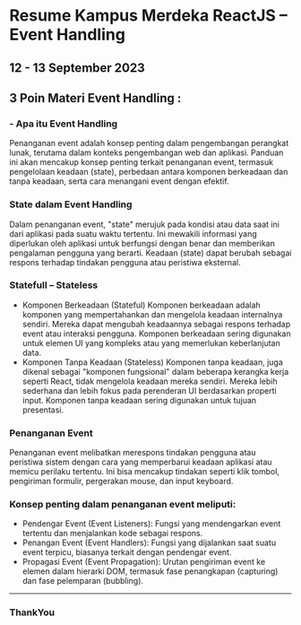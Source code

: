 # Resume Kampus Merdeka ReactJS – Event Handling
## 12 - 13 September 2023

## 3 Poin Materi Event Handling :
### - Apa itu Event Handling

Penanganan event adalah konsep penting dalam pengembangan perangkat lunak, terutama dalam konteks pengembangan web dan aplikasi. Panduan ini akan mencakup konsep penting terkait penanganan event, termasuk pengelolaan keadaan (state), perbedaan antara komponen berkeadaan dan tanpa keadaan, serta cara menangani event dengan efektif.

### State dalam Event Handling

Dalam penanganan event, "state" merujuk pada kondisi atau data saat ini dari aplikasi pada suatu waktu tertentu. Ini mewakili informasi yang diperlukan oleh aplikasi untuk berfungsi dengan benar dan memberikan pengalaman pengguna yang berarti. Keadaan (state) dapat berubah sebagai respons terhadap tindakan pengguna atau peristiwa eksternal.

### Statefull – Stateless

- Komponen Berkeadaan (Stateful)
    Komponen berkeadaan adalah komponen yang mempertahankan dan mengelola keadaan internalnya sendiri. Mereka dapat mengubah keadaannya sebagai respons terhadap event atau interaksi pengguna. Komponen berkeadaan sering digunakan untuk elemen UI yang kompleks atau yang memerlukan keberlanjutan data.
- Komponen Tanpa Keadaan (Stateless)
     Komponen tanpa keadaan, juga dikenal sebagai "komponen fungsional" dalam beberapa kerangka kerja seperti React, tidak mengelola keadaan mereka sendiri. Mereka lebih sederhana dan lebih fokus pada perenderan UI berdasarkan properti input. Komponen tanpa keadaan sering digunakan untuk tujuan presentasi.

### Penanganan Event

Penanganan event melibatkan merespons tindakan pengguna atau peristiwa sistem dengan cara yang memperbarui keadaan aplikasi atau memicu perilaku tertentu. Ini bisa mencakup tindakan seperti klik tombol, pengiriman formulir, pergerakan mouse, dan input keyboard.

### Konsep penting dalam penanganan event meliputi:

- Pendengar Event (Event Listeners): Fungsi yang mendengarkan event tertentu dan menjalankan kode sebagai respons.
- Penangan Event (Event Handlers): Fungsi yang dijalankan saat suatu event terpicu, biasanya terkait dengan pendengar event.
- Propagasi Event (Event Propagation): Urutan pengiriman event ke elemen dalam hierarki DOM, termasuk fase penangkapan (capturing) dan fase pelemparan (bubbling).

---


### ThankYou